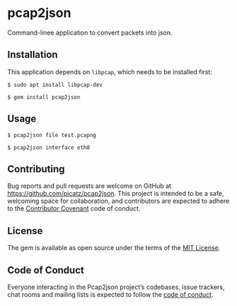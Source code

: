 # pcap2json 

Command-linee application to convert packets into json.

## Installation

This application depends on `libpcap`, which needs to be installed first:

```console
$ sudo apt install libpcap-dev
```

```console
$ gem install pcap2json
```

## Usage

```console
$ pcap2json file test.pcapng
```

```console
$ pcap2json interface eth0
```

## Contributing

Bug reports and pull requests are welcome on GitHub at https://github.com/picatz/pcap2json. This project is intended to be a safe, welcoming space for collaboration, and contributors are expected to adhere to the [Contributor Covenant](http://contributor-covenant.org) code of conduct.

## License

The gem is available as open source under the terms of the [MIT License](https://opensource.org/licenses/MIT).

## Code of Conduct

Everyone interacting in the Pcap2json project’s codebases, issue trackers, chat rooms and mailing lists is expected to follow the [code of conduct](https://github.com/picatz/pcap2json/blob/master/CODE_OF_CONDUCT.md).
